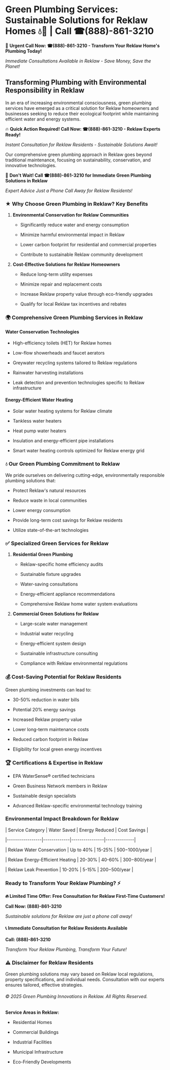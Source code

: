 # Green Plumbing Services: Sustainable Solutions for Reklaw Homes 💧🌿 | Call ☎(888)-861-3210

🚨 **Urgent Call Now: ☎(888)-861-3210 - Transform Your Reklaw Home's Plumbing Today!**
*Immediate Consultations Available in Reklaw - Save Money, Save the Planet!*

## Transforming Plumbing with Environmental Responsibility in Reklaw

In an era of increasing environmental consciousness, green plumbing services have emerged as a critical solution for Reklaw homeowners and businesses seeking to reduce their ecological footprint while maintaining efficient water and energy systems. 

🔥 **Quick Action Required! Call Now: ☎(888)-861-3210 - Reklaw Experts Ready!**
*Instant Consultation for Reklaw Residents - Sustainable Solutions Await!*

Our comprehensive green plumbing approach in Reklaw goes beyond traditional maintenance, focusing on sustainability, conservation, and innovative technologies.

🚨 **Don't Wait! Call ☎(888)-861-3210 for Immediate Green Plumbing Solutions in Reklaw**
*Expert Advice Just a Phone Call Away for Reklaw Residents!*

### ★ Why Choose Green Plumbing in Reklaw? Key Benefits

1. **Environmental Conservation for Reklaw Communities** 
   - Significantly reduce water and energy consumption
   - Minimize harmful environmental impact in Reklaw
   - Lower carbon footprint for residential and commercial properties
   - Contribute to sustainable Reklaw community development

2. **Cost-Effective Solutions for Reklaw Homeowners** 
   - Reduce long-term utility expenses
   - Minimize repair and replacement costs
   - Increase Reklaw property value through eco-friendly upgrades
   - Qualify for local Reklaw tax incentives and rebates

### 🌍 Comprehensive Green Plumbing Services in Reklaw

#### Water Conservation Technologies
- High-efficiency toilets (HET) for Reklaw homes
- Low-flow showerheads and faucet aerators
- Greywater recycling systems tailored to Reklaw regulations
- Rainwater harvesting installations
- Leak detection and prevention technologies specific to Reklaw infrastructure

#### Energy-Efficient Water Heating
- Solar water heating systems for Reklaw climate
- Tankless water heaters
- Heat pump water heaters
- Insulation and energy-efficient pipe installations
- Smart water heating controls optimized for Reklaw energy grid

### 💧 Our Green Plumbing Commitment to Reklaw

We pride ourselves on delivering cutting-edge, environmentally responsible plumbing solutions that:
- Protect Reklaw's natural resources
- Reduce waste in local communities
- Lower energy consumption
- Provide long-term cost savings for Reklaw residents
- Utilize state-of-the-art technologies

### ✅ Specialized Green Services for Reklaw

1. **Residential Green Plumbing**
   - Reklaw-specific home efficiency audits
   - Sustainable fixture upgrades
   - Water-saving consultations
   - Energy-efficient appliance recommendations
   - Comprehensive Reklaw home water system evaluations

2. **Commercial Green Solutions for Reklaw**
   - Large-scale water management
   - Industrial water recycling
   - Energy-efficient system design
   - Sustainable infrastructure consulting
   - Compliance with Reklaw environmental regulations

### 💰 Cost-Saving Potential for Reklaw Residents

Green plumbing investments can lead to:
- 30-50% reduction in water bills
- Potential 20% energy savings
- Increased Reklaw property value
- Lower long-term maintenance costs
- Reduced carbon footprint in Reklaw
- Eligibility for local green energy incentives

### 🏆 Certifications & Expertise in Reklaw

- EPA WaterSense® certified technicians
- Green Business Network members in Reklaw
- Sustainable design specialists
- Advanced Reklaw-specific environmental technology training

### Environmental Impact Breakdown for Reklaw

| Service Category | Water Saved | Energy Reduced | Cost Savings |
|-----------------|-------------|----------------|--------------|
| Reklaw Water Conservation | Up to 40% | 15-25% | $500-$1000/year |
| Reklaw Energy-Efficient Heating | 20-30% | 40-60% | $300-$800/year |
| Reklaw Leak Prevention | 10-20% | 5-15% | $200-$500/year |

### Ready to Transform Your Reklaw Plumbing? ⚡

**🔥 Limited Time Offer: Free Consultation for Reklaw First-Time Customers!**

**Call Now: (888)-861-3210**
*Sustainable solutions for Reklaw are just a phone call away!*

#### 📞 Immediate Consultation for Reklaw Residents Available

**Call: (888)-861-3210**
*Transform Your Reklaw Plumbing, Transform Your Future!*

### ⚠️ Disclaimer for Reklaw Residents

Green plumbing solutions may vary based on Reklaw local regulations, property specifications, and individual needs. Consultation with our experts ensures tailored, effective strategies.

###### © 2025 Green Plumbing Innovations in Reklaw. All Rights Reserved.

**Service Areas in Reklaw:** 
- Residential Homes
- Commercial Buildings
- Industrial Facilities
- Municipal Infrastructure
- Eco-Friendly Developments
